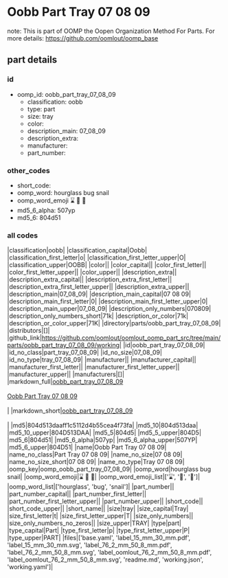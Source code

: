 # Oobb Part Tray 07 08 09  

note: This is part of OOMP the Oopen Organization Method For Parts. For more details: https://github.com/oomlout/oomp_base

##  part details





### id
* oomp_id: oobb_part_tray_07_08_09
  * classification: oobb
  * type: part
  * size: tray
  * color: 
  * description_main: 07_08_09
  * description_extra: 
  * manufacturer: 
  * part_number: 

### other_codes
* short_code: 
* oomp_word: hourglass bug snail
* oomp_word_emoji :hourglass: :bug: :snail:
* md5_6_alpha: 507yp
* md5_6: 804d51

### all codes 
|classification|oobb|
|classification_capital|Oobb|
|classification_first_letter|o|
|classification_first_letter_upper|O|
|classification_upper|OOBB|
|color||
|color_capital||
|color_first_letter||
|color_first_letter_upper||
|color_upper||
|description_extra||
|description_extra_capital||
|description_extra_first_letter||
|description_extra_first_letter_upper||
|description_extra_upper||
|description_main|07_08_09|
|description_main_capital|07 08 09|
|description_main_first_letter|0|
|description_main_first_letter_upper|0|
|description_main_upper|07_08_09|
|description_only_numbers|070809|
|description_only_numbers_short|71k|
|description_or_color|71k|
|description_or_color_upper|71K|
|directory|parts/oobb_part_tray_07_08_09|
|distributors|[]|
|github_link|https://github.com/oomlout/oomlout_oomp_part_src/tree/main/parts/oobb_part_tray_07_08_09/working|
|id|oobb_part_tray_07_08_09|
|id_no_class|part_tray_07_08_09|
|id_no_size|07_08_09|
|id_no_type|tray_07_08_09|
|manufacturer||
|manufacturer_capital||
|manufacturer_first_letter||
|manufacturer_first_letter_upper||
|manufacturer_upper||
|manufacturers|[]|
|markdown_full|[oobb_part_tray_07_08_09](https://github.com/oomlout/oomlout_oomp_part_src/tree/main/parts/oobb_part_tray_07_08_09/working)<br>[](https://github.com/oomlout/oomlout_oomp_part_src/tree/main/parts/oobb_part_tray_07_08_09/working)<br>[Oobb Part Tray 07 08 09](https://github.com/oomlout/oomlout_oomp_part_src/tree/main/parts/oobb_part_tray_07_08_09/working)<br><br>|
|markdown_short|[oobb_part_tray_07_08_09](https://github.com/oomlout/oomlout_oomp_part_src/tree/main/parts/oobb_part_tray_07_08_09/working)<br><br>|
|md5|804d513daaff1c5112d4b55cea4f73fa|
|md5_10|804d513daa|
|md5_10_upper|804D513DAA|
|md5_5|804d5|
|md5_5_upper|804D5|
|md5_6|804d51|
|md5_6_alpha|507yp|
|md5_6_alpha_upper|507YP|
|md5_6_upper|804D51|
|name|Oobb Part Tray 07 08 09|
|name_no_class|Part Tray 07 08 09|
|name_no_size|07 08 09|
|name_no_size_short|07 08 09|
|name_no_type|Tray 07 08 09|
|oomp_key|oomp_oobb_part_tray_07_08_09|
|oomp_word|hourglass bug snail|
|oomp_word_emoji|:hourglass: :bug: :snail:|
|oomp_word_emoji_list|[':hourglass:', ':bug:', ':snail:']|
|oomp_word_list|['hourglass', 'bug', 'snail']|
|part_number||
|part_number_capital||
|part_number_first_letter||
|part_number_first_letter_upper||
|part_number_upper||
|short_code||
|short_code_upper||
|short_name||
|size|tray|
|size_capital|Tray|
|size_first_letter|t|
|size_first_letter_upper|T|
|size_only_numbers||
|size_only_numbers_no_zeros||
|size_upper|TRAY|
|type|part|
|type_capital|Part|
|type_first_letter|p|
|type_first_letter_upper|P|
|type_upper|PART|
|files|['base.yaml', 'label_15_mm_30_mm.pdf', 'label_15_mm_30_mm.svg', 'label_76_2_mm_50_8_mm.pdf', 'label_76_2_mm_50_8_mm.svg', 'label_oomlout_76_2_mm_50_8_mm.pdf', 'label_oomlout_76_2_mm_50_8_mm.svg', 'readme.md', 'working.json', 'working.yaml']|
